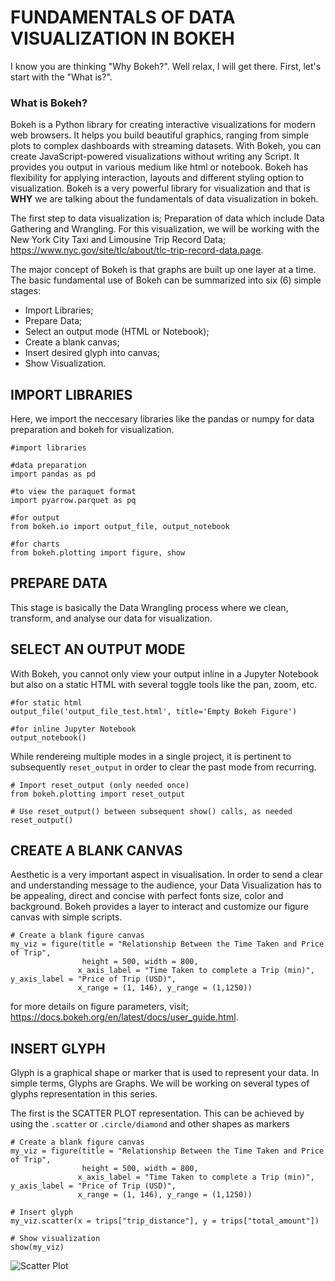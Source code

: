 # FUNDAMENTALS OF DATA VISUALIZATION IN BOKEH
I know you are thinking "Why Bokeh?". Well relax, I will get there. First, let's start with the "What is?".

### What is Bokeh?
Bokeh is a Python library for creating interactive visualizations for modern web browsers. It helps you build beautiful graphics, ranging from simple plots to complex dashboards with streaming datasets. With Bokeh, you can create JavaScript-powered visualizations without writing any Script. It provides you output in various medium like html or notebook. Bokeh has flexibility for applying interaction, layouts and different styling option to visualization. Bokeh is a very powerful library for visualization and that is **WHY** we are talking about the fundamentals of data visualization in bokeh.

The first step to data visualization is; Preparation of data which include Data Gathering and Wrangling. For this visualization, we will be working with the New York City Taxi and Limousine Trip Record Data; https://www.nyc.gov/site/tlc/about/tlc-trip-record-data.page.

The major concept of Bokeh is that graphs are built up one layer at a time. The basic fundamental use of Bokeh can be summarized into six (6) simple stages:
* Import Libraries;
* Prepare Data;
* Select an output mode (HTML or Notebook);
* Create a blank canvas;
* Insert desired glyph into canvas;
* Show Visualization.

## IMPORT LIBRARIES
Here, we import the neccesary libraries like the pandas or numpy for data preparation and bokeh for visualization.
```
#import libraries

#data preparation
import pandas as pd  

#to view the paraquet format
import pyarrow.parquet as pq 

#for output
from bokeh.io import output_file, output_notebook 

#for charts
from bokeh.plotting import figure, show 
```

## PREPARE DATA
This stage is basically the Data Wrangling process where we clean, transform, and analyse our data for visualization.

## SELECT AN OUTPUT MODE
With Bokeh, you cannot only view your output inline in a Jupyter Notebook but also on a static HTML with several toggle tools like the pan, zoom, etc.
```
#for static html
output_file('output_file_test.html', title='Empty Bokeh Figure')

#for inline Jupyter Notebook
output_notebook()
```
While rendereing multiple modes in a single project, it is pertinent to subsequently ```reset_output``` in order to clear the past mode from recurring.
```
# Import reset_output (only needed once) 
from bokeh.plotting import reset_output

# Use reset_output() between subsequent show() calls, as needed
reset_output()
```

## CREATE A BLANK CANVAS
Aesthetic is a very important aspect in visualisation. In order to send a clear and understanding message to the audience, your Data Visualization has to be appealing, direct and concise with perfect fonts size, color and background. Bokeh provides a layer to interact and customize our figure canvas with simple scripts.
```
# Create a blank figure canvas
my_viz = figure(title = "Relationship Between the Time Taken and Price of Trip",
                height = 500, width = 800,
               x_axis_label = "Time Taken to complete a Trip (min)", y_axis_label = "Price of Trip (USD)",
               x_range = (1, 146), y_range = (1,1250))
 ```
for more details on figure parameters, visit; https://docs.bokeh.org/en/latest/docs/user_guide.html.
 
## INSERT GLYPH
Glyph is a graphical shape or marker that is used to represent your data. In simple terms, Glyphs are Graphs. We will be working on several types of glyphs representation in this series. 

The first is the SCATTER PLOT representation. This can be achieved by using the ```.scatter``` or ```.circle/diamond``` and other shapes as markers
```
# Create a blank figure canvas
my_viz = figure(title = "Relationship Between the Time Taken and Price of Trip",
                height = 500, width = 800,
               x_axis_label = "Time Taken to complete a Trip (min)", y_axis_label = "Price of Trip (USD)",
               x_range = (1, 146), y_range = (1,1250))

# Insert glyph
my_viz.scatter(x = trips["trip_distance"], y = trips["total_amount"])

# Show visualization
show(my_viz)
```
<img src="https://github.com/anisheremariam/Bokeh_Contribution/blob/main/bokeh_scatterplot.png" alt="Scatter Plot" title="Scatter Plot">
